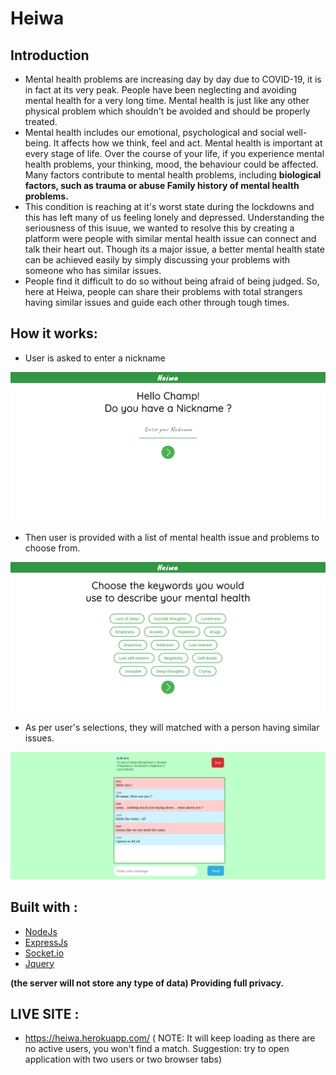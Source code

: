 # Heiwa
## Introduction
- Mental health problems are increasing day by day due to COVID-19, it is in fact at its very peak. People have been neglecting and avoiding mental health for a very long time. Mental health is just like any other physical problem which shouldn't be avoided and should be properly treated.
- Mental health includes our emotional, psychological and social well-being. It affects how we think, feel and act. Mental health is important at every stage of life. Over the course of your life, if you experience mental health problems, your thinking, mood, the behaviour could be affected. Many factors contribute to mental health problems, including **biological factors, such as trauma or abuse Family history of mental health problems.**
- This condition is reaching at it's worst state during the lockdowns and this has left many of us feeling lonely and depressed. Understanding the seriousness of this isuue, we wanted to resolve this by creating a platform were people with similar mental health issue can connect and talk their heart out. Though its a major issue, a better mental health state can be achieved easily by simply discussing your problems with someone who has similar issues.
- People find it difficult to do so without being afraid of being judged. So, here at Heiwa, people can share their problems with total strangers having similar issues and guide each other through tough times.
## How it works:

- User is asked to enter a nickname


![Homepage](/Screenshots/home-page.png)


- Then user is provided with a list of mental health issue and problems to choose from.


![Keys](/Screenshots/questions.png)


- As per user's selections, they will matched with a person having similar issues.

![Chat](/Screenshots/chat2.png)


## Built with :

* [NodeJs](https://nodejs.org/)
* [ExpressJs](https://expressjs.com/)
* [Socket.io](https://socket.io/)
* [Jquery](https://jquery.com/)

**(the server will not store any type of data) Providing full privacy.**
## LIVE SITE :
- https://heiwa.herokuapp.com/
( NOTE: It will keep loading as there are no active users, you won't find a match. Suggestion: try to open application with two users or two browser tabs)

